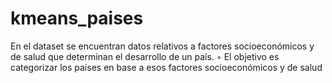 # kmeans_paises
En el dataset se encuentran datos relativos a factores socioeconómicos y de salud que determinan el desarrollo de un país. ◦ El objetivo es categorizar los países en base a esos factores socioeconómicos y de salud
